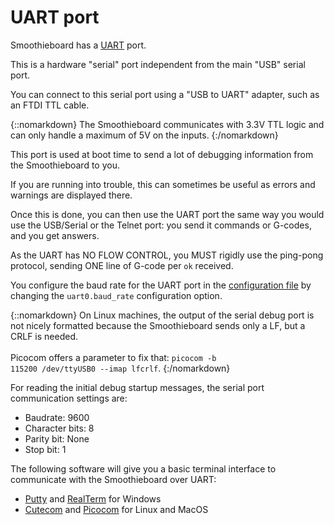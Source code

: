 # UART port

Smoothieboard has a [UART](https://en.wikipedia.org/wiki/Universal_asynchronous_receiver/transmitter) port.

This is a hardware "serial" port independent from the main "USB" serial port.

You can connect to this serial port using a "USB to UART" adapter, such as an FTDI TTL cable.

{::nomarkdown}
<sl-alert variant="warning" open>
  <sl-icon slot="icon" name="exclamation-triangle"></sl-icon>
  The Smoothieboard communicates with 3.3V TTL logic and can only handle a maximum of 5V on the inputs.
</sl-alert>
{:/nomarkdown}

This port is used at boot time to send a lot of debugging information from the Smoothieboard to you.

If you are running into trouble, this can sometimes be useful as errors and warnings are displayed there.

Once this is done, you can then use the UART port the same way you would use the USB/Serial or the Telnet port: you send it commands or G-codes, and you get answers.

As the UART has NO FLOW CONTROL, you MUST rigidly use the ping-pong protocol, sending ONE line of G-code per `ok` received.

You configure the baud rate for the UART port in the [configuration file](configuring-smoothie) by changing the `uart0.baud_rate` configuration option.

{::nomarkdown}
<sl-alert variant="warning" open>
  <sl-icon slot="icon" name="exclamation-triangle"></sl-icon>
  On Linux machines, the output of the serial debug port is not nicely formatted because the Smoothieboard sends only a LF, but a CRLF is needed.<br><br>Picocom offers a parameter to fix that: <code>picocom -b 115200 /dev/ttyUSB0 --imap lfcrlf</code>.
</sl-alert>
{:/nomarkdown}

For reading the initial debug startup messages, the serial port communication settings are:

- Baudrate: 9600
- Character bits: 8
- Parity bit: None
- Stop bit: 1

The following software will give you a basic terminal interface to communicate with the Smoothieboard over UART:

- [Putty](http://www.putty.org/) and [RealTerm](https://sourceforge.net/projects/realterm/) for Windows
- [Cutecom](http://cutecom.sourceforge.net/) and [Picocom](https://linux.die.net/man/8/picocom) for Linux and MacOS
